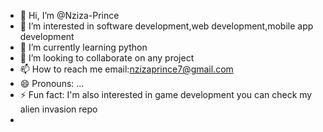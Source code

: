 - 👋 Hi, I’m @Nziza-Prince
- 👀 I’m interested in software development,web development,mobile app development
- 🌱 I’m currently learning python
- 💞️ I’m looking to collaborate on any project
- 📫 How to reach me email:nzizaprince7@gmail.com 
- 😄 Pronouns: ...
- ⚡ Fun fact: I'm also interested in game development you can check my alien invasion repo
- 

<!---
Nziza-Prince/Nziza-Prince is a ✨ special ✨ repository because its `README.md` (this file) appears on your GitHub profile.
You can click the Preview link to take a look at your changes.
--->

